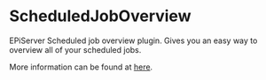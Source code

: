 ScheduledJobOverview
===============================

EPiServer Scheduled job overview plugin. Gives you an easy way to overview all of your scheduled jobs.

More information can be found at [here](http://blog.tech-fellow.net/2013/10/17/overview-your-episerver-scheduled-jobs-interactively/).
